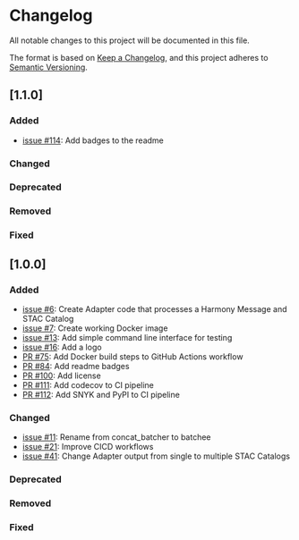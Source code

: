 # Changelog
All notable changes to this project will be documented in this file.

The format is based on [Keep a Changelog](https://keepachangelog.com/en/1.0.0/),
and this project adheres to [Semantic Versioning](https://semver.org/spec/v2.0.0.html).

## [1.1.0]

### Added
- [issue #114](https://github.com/nasa/batchee/issues/114): Add badges to the readme
### Changed
### Deprecated
### Removed
### Fixed

## [1.0.0]

### Added
- [issue #6](https://github.com/danielfromearth/batchee/issues/6): Create Adapter code that processes a Harmony Message and STAC Catalog
- [issue #7](https://github.com/danielfromearth/batchee/issues/7): Create working Docker image
- [issue #13](https://github.com/danielfromearth/batchee/issues/13): Add simple command line interface for testing
- [issue #16](https://github.com/danielfromearth/batchee/issues/16): Add a logo
- [PR #75](https://github.com/danielfromearth/batchee/pull/75): Add Docker build steps to GitHub Actions workflow
- [PR #84](https://github.com/danielfromearth/batchee/pull/84): Add readme badges
- [PR #100](https://github.com/danielfromearth/batchee/pull/100): Add license
- [PR #111](https://github.com/nasa/batchee/pull/111): Add codecov to CI pipeline
- [PR #112](https://github.com/nasa/batchee/pull/111): Add SNYK and PyPI to CI pipeline
### Changed
- [issue #11](https://github.com/danielfromearth/batchee/issues/11): Rename from concat_batcher to batchee
- [issue #21](https://github.com/danielfromearth/batchee/issues/21): Improve CICD workflows
- [issue #41](https://github.com/danielfromearth/batchee/issues/41): Change Adapter output from single to multiple STAC Catalogs
### Deprecated
### Removed
### Fixed
